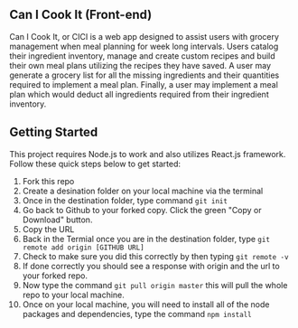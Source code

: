 ## Can I Cook It (Front-end)

Can I Cook It, or CICI is a web app designed to assist users with grocery management when meal planning for week long intervals. Users catalog their ingredient inventory, manage and create custom recipes and build their own meal plans utilizing the recipes they have saved. A user may generate a grocery list for all the missing ingredients and their quantities required to implement a meal plan. Finally, a user may implement a meal plan which would deduct all ingredients required from their ingredient inventory.

## Getting Started

This project requires Node.js to work and also utilizes React.js framework. Follow these quick steps below to get started:

1. Fork this repo
2. Create a desination folder on your local machine via the terminal
3. Once in the destination folder, type command ```git init```
4. Go back to Github to your forked copy. Click the green "Copy or Download" button.
5. Copy the URL
6. Back in the Termial once you are in the destination folder, type ```git remote add origin [GITHUB URL]```
7. Check to make sure you did this correctly by then typing ```git remote -v```
8. If done correctly you should see a response with origin and the url to your forked repo.
9. Now type the command ```git pull origin master``` this will pull the whole repo to your local machine.
10. Once on your local machine, you will need to install all of the node packages and dependencies, type the command ```npm install```

